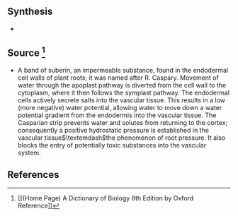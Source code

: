 ## Synthesis
- 
## Source [^1]
- A band of suberin, an impermeable substance, found in the endodermal cell walls of plant roots; it was named after R. Caspary. Movement of water through the apoplast pathway is diverted from the cell wall to the cytoplasm, where it then follows the symplast pathway. The endodermal cells actively secrete salts into the vascular tissue. This results in a low (more negative) water potential, allowing water to move down a water potential gradient from the endodermis into the vascular tissue. The Casparian strip prevents water and solutes from returning to the cortex; consequently a positive hydrostatic pressure is established in the vascular tissue$\textemdash$the phenomenon of root pressure. It also blocks the entry of potentially toxic substances into the vascular system.
## References

[^1]: [[(Home Page) A Dictionary of Biology 8th Edition by Oxford Reference]]